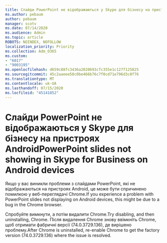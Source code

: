```yaml
---
title: Слайди PowerPoint не відображаються у Skype для бізнесу на пристроях Android
ms.author: pebaum
author: pebaum
manager: scotv
ms.date: 07/14/2020
ms.audience: Admin
ms.topic: article
ROBOTS: NOINDEX, NOFOLLOW
localization_priority: Priority
ms.collection: Adm_O365
ms.custom:
- "6017"
- "9003195"
ms.openlocfilehash: d659c88fc3436a2020693cfc355e1c127f125825
ms.sourcegitcommit: 45c2aaeee58c0be466b76c7f0cd71e796d3c8f76
ms.translationtype: MT
ms.contentlocale: uk-UA
ms.lasthandoff: 07/15/2020
ms.locfileid: "45141852"
---
```

# <a name="powerpoint-slides-not-showing-in-skype-for-business-on-android-devices"></a><span data-ttu-id="eacd6-102">Слайди PowerPoint не відображаються у Skype для бізнесу на пристроях Android</span><span class="sxs-lookup"><span data-stu-id="eacd6-102">PowerPoint slides not showing in Skype for Business on Android devices</span></span>

<span data-ttu-id="eacd6-103">Якщо у вас виникли проблеми з слайдами PowerPoint, які не відображаються на пристроях Android, це може бути спричинено помилкою у веб-переглядачі Chrome.</span><span class="sxs-lookup"><span data-stu-id="eacd6-103">If you experience a problem with PowerPoint slides not displaying on Android devices, this might be due to a bug in the Chrome browser.</span></span>

<span data-ttu-id="eacd6-104">Спробуйте вимкнути, а потім видалити Chrome.</span><span class="sxs-lookup"><span data-stu-id="eacd6-104">Try disabling, and then uninstalling, Chrome.</span></span> <span data-ttu-id="eacd6-105">Після видалення Chrome знову ввімкніть Chrome, щоб отримати фабричні версії (74.0.3729.136), де вирішено проблему.</span><span class="sxs-lookup"><span data-stu-id="eacd6-105">After Chrome is uninstalled, re-enable Chrome to get the factory version (74.0.3729.136) where the issue is resolved.</span></span>